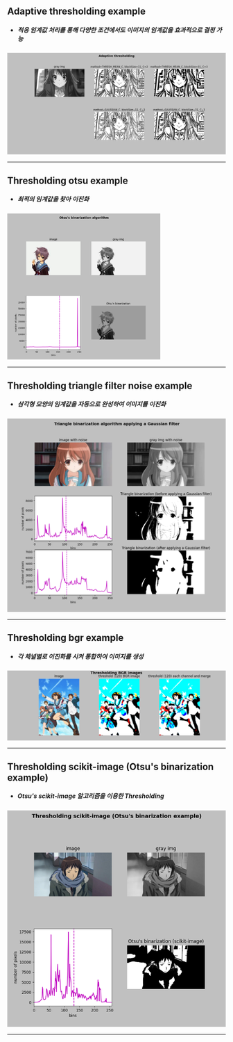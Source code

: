 ## Adaptive thresholding example
+ ##### 적응 임계값 처리를 통해 다양한 조건에서도 이미지의 임계값을 효과적으로 결정 가능
![Adaptive thresholding Haruhi image](./Images/Adaptive_thresholding_haruhi.PNG)   
- - -
## Thresholding otsu example
+ ##### 최적의 임계값을 찾아 이진화
<img src="/Images/Otsu's_binarization_nagato.PNG" width="70%" height="70%" title="px(픽셀) 크기 설정" alt="Thresholding otsu image"></img>   
- - -
## Thresholding triangle filter noise example
+ ##### 삼각형 모양의 임계값을 자동으로 완성하여 이미지를 이진화
![Adaptive thresholding Haruhi image](./Images/Triangle_binarization_algorithm_applying_a_Gaussian_filter.PNG)   
- - -
## Thresholding bgr example
+ ##### 각 채널별로 이진화를 시켜 통합하여 이미지를 생성
![Adaptive thresholding Haruhi image](./Images/Thresholding_BGR_images.PNG)   
- - -
## Thresholding scikit-image (Otsu's binarization example)
+ ##### Otsu's scikit-image 알고리즘을 이용한 Thresholding
![Adaptive thresholding Haruhi image](./Images/Thresholding_scikit-image_(Otsu's_binarization_example)_kyon.png)   
- - -

